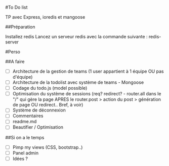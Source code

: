 #To Do list

TP avec Express, ioredis et mangoose

##Préparation

Installez redis
Lancez un serveur redis avec la commande suivante :
redis-server

#Perso

##A faire

- [ ] Architecture de la gestion de teams (1 user appartient à 1 équipe OU pas d'équipe)
- [ ] Architecture de la todolist avec système de teams - Mongoose
- [ ] Codage du todo.js (model possible)
- [ ] Optimisation du système de sessions (req? redirect? - router.all dans le "/" qui gère la page APRES le router.post > action du post > génération de page OU redirect.. Bref, à voir)
- [ ] Système de déconnexion
- [ ] Commentaires
- [ ] readme.md
- [ ] Beautifier / Optimisation

##Si on a le temps

- [ ] Pimp my views (CSS, bootstrap..)
- [ ] Panel admin
- [ ] Idées ?
